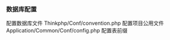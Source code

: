 ﻿### 数据库配置
  配置数据库文件 Thinkphp/Conf/convention.php
  配置项目公用文件 Application/Common/Conf/config.php 配置表前缀
